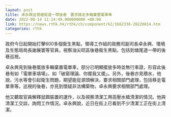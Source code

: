```yaml
---
layout: post
title: 卓永興巡視塘尾道一帶後巷　要求移走多輛棄置電單車
date: 2022-08-14 11:14:49.000000000 +08:00
link: https://news.rthk.hk/rthk/ch/component/k2/1662338-20220814.htm
categories: rthk
---
```


政府今日起開始打擊600多個衞生黑點，領導工作組的​政務司副司長卓永興、環境及生態局局長謝展寰等官員，視察油尖旺區後巷衞生黑點，包括到塘尾道一帶的後巷巡視。

卓永興見到後巷擺放多輛棄置電單車，部分已明顯擺放多時並無行車證，形容此後巷有如「電單車墳場」、如「破窗理論、你擺我又擺」。另外，後巷亦見積水，他說，污水等會引起衛生問題，期望能從源頭解決，要求相關部門處理，包括移走電單車等。巡視的後巷，亦見到懷疑非法構築物，卓永興要求相關部門處理。

他又聽取官員解釋鼠餌裝置的運作，以及視察清潔工用高壓水槍清潔的情況。他與清潔工交談，詢問工作情況。卓永興說，近日在街上已看到不少清潔工正在街上清潔。

